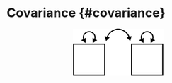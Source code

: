 # Covariance {#covariance}

<img src="graphics/covariance.png" width="204" style="display: block; margin: auto;" />
